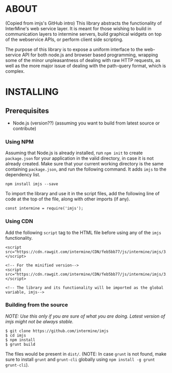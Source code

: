 # ABOUT
(Copied from imjs's GitHub intro)
This library abstracts the functionality of InterMine's web service layer. It is meant for those wishing to build in communication layers to intermine servers, build graphical widgets on top of the webservice APIs, or perform client side scripting.

The purpose of this library is to expose a uniform interface to the web-service API for both node.js and browser based programming, wrapping some of the minor unpleasantness of dealing with raw HTTP requests, as well as the more major issue of dealing with the path-query format, which is complex.

# INSTALLING

## Prerequisites
 - Node.js (version??) (assuming you want to build from latest source or contribute)

### Using NPM
Assuming that Node.js is already installed, run `npm init` to create `package.json` for your application in the valid directory, in case it is not already created. Make sure that your current working directory is the same containing `package.json`, and run the following command. It adds `imjs` to the dependency list.
```
npm install imjs --save
```
To import the library and use it in the script files, add the following line of code at the top of the file, along with other imports (if any).
```
const intermine = require('imjs');
```

### Using CDN
Add the following `script` tag to the HTML file before using any of the `imjs` functionality.
```
<script src="https://cdn.rawgit.com/intermine/CDN/feb5bb77/js/intermine/imjs/3.15.0/im.js"></script>

<!-- For the minified version-->
<script src="https://cdn.rawgit.com/intermine/CDN/feb5bb77/js/intermine/imjs/3.15.0/im.min.js"></script>

<!-- The library and its functionality will be imported as the global variable, imjs-->
```


### Building from the source
_NOTE: Use this only if you are sure of what you are doing. Latest version of imjs might not be always stable._
```
$ git clone https://github.com/intermine/imjs
$ cd imjs
$ npm install
$ grunt build
```
The files would be present in `dist/`.
(NOTE: In case `grunt` is not found, make sure to install `grunt` and `grunt-cli` globally using `npm install -g grunt grunt-cli`).
